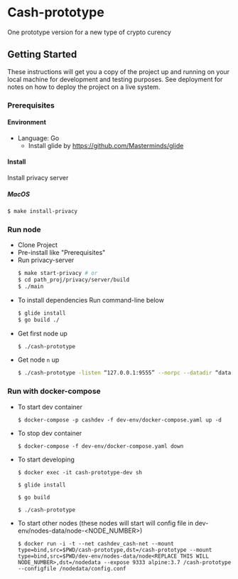 # Cash-prototype

One prototype version for a new type of crypto curency

## Getting Started

These instructions will get you a copy of the project up and running on your local machine for development and testing purposes. See deployment for notes on how to deploy the project on a live system.

### Prerequisites

#### Environment

- Language: Go
  - Install glide by https://github.com/Masterminds/glide

#### Install

Install privacy server

##### MacOS

```bash
$ make install-privacy
```

### Run node

- Clone Project
- Pre-install like "Prerequisites"
- Run privacy-server
    ```bash
    $ make start-privacy # or
    $ cd path_proj/privacy/server/build
    $ ./main
    ```
- To install dependencies Run command-line below
    ```bash
    $ glide install
    $ go build ./
    ```
- Get first node up
    ```bash
    $ ./cash-prototype
    ```
- Get node `n` up
    ```bash
    $ ./cash-prototype -listen “127.0.0.1:9555” --norpc --datadir “data1" --connect “/ip4/127.0.0.1/tcp/9333/ipfs/QmawrS2w63oXTq9dS8sFYk6ebttLPpdKm7eosTUPx4YGu8” --generate --miningaddr “mgnUx4Ah4VBvtaL7U1VXkmRjKUk3h8pbst”
    ```

### Run with docker-compose
* To start dev container
    ```
    $ docker-compose -p cashdev -f dev-env/docker-compose.yaml up -d
    ```
* To stop dev container
    ```
    $ docker-compose -f dev-env/docker-compose.yaml down
    ```
* To start developing
    ```
    $ docker exec -it cash-prototype-dev sh
    ```
    ```
    $ glide install
    ```
    ```
    $ go build
    ```
    ```
    $ ./cash-prototype
    ```
* To start other nodes (these nodes will start will config file in dev-env/nodes-data/node-<NODE_NUMBER>)
    ```
    $ docker run -i -t --net cashdev_cash-net --mount type=bind,src=$PWD/cash-prototype,dst=/cash-prototype --mount type=bind,src=$PWD/dev-env/nodes-data/node<REPLACE THIS WILL NODE_NUMBER>,dst=/nodedata --expose 9333 alpine:3.7 /cash-prototype --configfile /nodedata/config.conf
    ```
